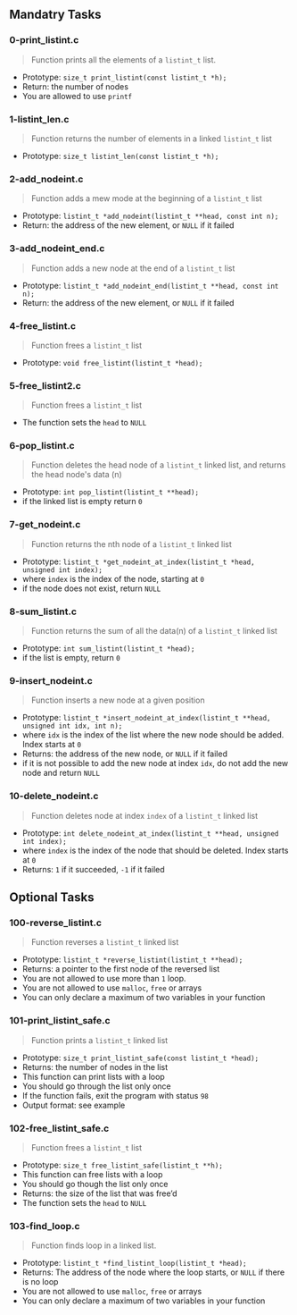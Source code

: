 ## Mandatry Tasks
### 0-print_listint.c
> Function prints all the elements of a `listint_t` list.
* Prototype: `size_t print_listint(const listint_t *h);`
* Return: the number of nodes
* You are allowed to use `printf`

### 1-listint_len.c
> Function returns the number of elements in a linked `listint_t` list
* Prototype: `size_t listint_len(const listint_t *h);`

### 2-add_nodeint.c
> Function adds a mew mode at the beginning of a `listint_t` list
* Prototype: `listint_t *add_nodeint(listint_t **head, const int n);`
* Return: the address of the new element, or `NULL` if it failed

### 3-add_nodeint_end.c
> Function adds a new node at the end of a `listint_t` list
* Prototype: `listint_t *add_nodeint_end(listint_t **head, const int n);`
* Return: the address of the new element, or `NULL` if it failed

### 4-free_listint.c
> Function frees a `listint_t` list
* Prototype: `void free_listint(listint_t *head);`

### 5-free_listint2.c
> Function frees a `listint_t` list
* The function sets the `head` to `NULL`

### 6-pop_listint.c
> Function deletes the head node of a `listint_t` linked list, and returns the head node's data (n)
* Prototype: `int pop_listint(listint_t **head);`
* if the linked list is empty return `0`

### 7-get_nodeint.c
> Function returns the nth node of a `listint_t` linked list
* Prototype: `listint_t *get_nodeint_at_index(listint_t *head, unsigned int index);`
* where `index` is the index of the node, starting at `0`
* if the node does not exist, return `NULL`

### 8-sum_listint.c
> Function returns the sum of all the data(n) of a `listint_t` linked list
* Prototype: `int sum_listint(listint_t *head);`
* if the list is empty, return `0`

### 9-insert_nodeint.c
> Function inserts a new node at a given position
* Prototype: `listint_t *insert_nodeint_at_index(listint_t **head, unsigned int idx, int n);`
* where `idx` is the index of the list where the new node should be added. Index starts at `0`
* Returns: the address of the new node, or `NULL` if it failed
* if it is not possible to add the new node at index `idx`, do not add the new node and return `NULL`

### 10-delete_nodeint.c
> Function deletes node at index `index` of a `listint_t` linked list
* Prototype: `int delete_nodeint_at_index(listint_t **head, unsigned int index);`
* where `index` is the index of the node that should be deleted. Index starts at `0`
* Returns: `1` if it succeeded, `-1` if it failed

## Optional Tasks
### 100-reverse_listint.c
> Function reverses a `listint_t` linked list
* Prototype: `listint_t *reverse_listint(listint_t **head);`
* Returns: a pointer to the first node of the reversed list
* You are not allowed to use more than `1` loop.
* You are not allowed to use `malloc`, `free` or arrays
* You can only declare a maximum of two variables in your function

### 101-print_listint_safe.c
> Function prints a `listint_t` linked list
* Prototype: `size_t print_listint_safe(const listint_t *head);`
* Returns: the number of nodes in the list
* This function can print lists with a loop
* You should go through the list only once
* If the function fails, exit the program with status `98`
* Output format: see example

### 102-free_listint_safe.c
> Function frees a `listint_t` list
* Prototype: `size_t free_listint_safe(listint_t **h);`
* This function can free lists with a loop
* You should go though the list only once
* Returns: the size of the list that was free’d
* The function sets the `head` to `NULL`

### 103-find_loop.c
> Function finds loop in a linked list.
* Prototype: `listint_t *find_listint_loop(listint_t *head);`
* Returns: The address of the node where the loop starts, or `NULL` if there is no loop
* You are not allowed to use `malloc`, `free` or arrays
* You can only declare a maximum of two variables in your function
